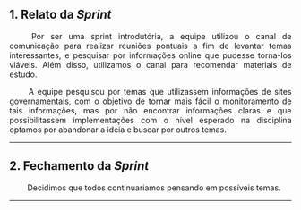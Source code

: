 ## 1. Relato da _Sprint_

<p align="justify">&emsp;&emsp; Por ser uma sprint introdutória, a equipe utilizou o canal de comunicação para realizar reuniões pontuais a fim de levantar temas interessantes, e pesquisar por informações online que pudesse torna-los viáveis. Além disso, utilizamos o canal para recomendar materiais de estudo.</p>
<p align="justify">&emsp;&emsp; A equipe pesquisou por temas que utilizassem informações de sites governamentais, com o objetivo de tornar mais fácil o monitoramento de tais informações, mas por não encontrar informações claras e que possibilitassem implementações com o nível esperado na disciplina optamos por abandonar a ideia e buscar por outros temas.</p>

------------

## 2. Fechamento da _Sprint_
<p align="justify">&emsp;&emsp; Decidimos que todos continuariamos pensando em possíveis temas.</p>

------------